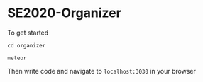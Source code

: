 # SE2020-Organizer

To get started

```
cd organizer

meteor
```

Then write code and navigate to `localhost:3030` in your browser